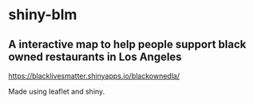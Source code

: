 # shiny-blm
<h2>A interactive map to help people support black owned restaurants in Los Angeles</h2>


https://blacklivesmatter.shinyapps.io/blackownedla/

Made using leaflet and shiny.

